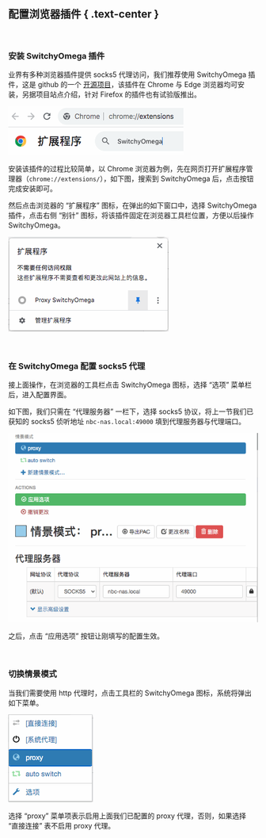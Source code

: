 配置浏览器插件 { .text-center }
----------

&nbsp;

### 安装 SwitchyOmega 插件

业界有多种浏览器插件提供 socks5 代理访问，我们推荐使用 SwitchyOmega 插件，这是 github 的一个 [开源项目](https://github.com/FelisCatus/SwitchyOmega)，该插件在 Chrome 与 Edge 浏览器均可安装，另据项目站点介绍，针对 Firefox 的插件也有试验版推出。

![SwitchyOmega 插件](res/switchyomega.gif)

安装该插件的过程比较简单，以 Chrome 浏览器为例，先在网页打开扩展程序管理器（`chrome://extensions/`），如下图，搜索到 SwitchyOmega 后，点击按钮完成安装即可。

然后点击浏览器的 “扩展程序” 图标，在弹出的如下窗口中，选择 SwitchyOmega 插件，点击右侧 “别针” 图标，将该插件固定在浏览器工具栏位置，方便以后操作 SwitchyOmega。

![SwitchyOmega 插件](res/fix_extension.gif)

&nbsp;

### 在 SwitchyOmega 配置 socks5 代理

接上面操作，在浏览器的工具栏点击 SwitchyOmega 图标，选择 “选项” 菜单栏后，进入配置界面。

如下图，我们只需在 “代理服务器” 一栏下，选择 socks5 协议，将上一节我们已获知的 socks5 侦听地址 `nbc-nas.local:49000` 填到代理服务器与代理端口。

![配置 socks5](res/config_socks5.gif)

之后，点击 “应用选项” 按钮让刚填写的配置生效。

&nbsp;

### 切换情景模式

当我们需要使用 http 代理时，点击工具栏的 SwitchyOmega 图标，系统将弹出如下菜单。

![SwitchyOmega 菜单](res/popup_menu.gif)

选择 “proxy” 菜单项表示启用上面我们已配置的 proxy 代理，否则，如果选择 “直接连接” 表不启用 proxy 代理。

&nbsp;
